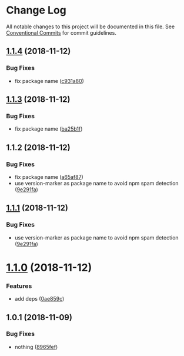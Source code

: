 # Change Log

All notable changes to this project will be documented in this file.
See [Conventional Commits](https://conventionalcommits.org) for commit guidelines.

## [1.1.4](https://github.com/sodatea/npm-test/compare/soda-monorepo-version-marker@1.1.3...soda-monorepo-version-marker@1.1.4) (2018-11-12)


### Bug Fixes

* fix package name ([c931a80](https://github.com/sodatea/npm-test/commit/c931a80))





## [1.1.3](https://github.com/sodatea/npm-test/compare/soda-monorepo-version-marker@1.1.2...soda-monorepo-version-marker@1.1.3) (2018-11-12)


### Bug Fixes

* fix package name ([ba25b1f](https://github.com/sodatea/npm-test/commit/ba25b1f))





## 1.1.2 (2018-11-12)


### Bug Fixes

* fix package name ([a65af87](https://github.com/sodatea/npm-test/commit/a65af87))
* use version-marker as package name to avoid npm spam detection ([9e291fa](https://github.com/sodatea/npm-test/commit/9e291fa))





## [1.1.1](https://github.com/sodatea/npm-test/compare/soda-monorepo-test-3@1.1.0...soda-monorepo-test-3@1.1.1) (2018-11-12)


### Bug Fixes

* use version-marker as package name to avoid npm spam detection ([9e291fa](https://github.com/sodatea/npm-test/commit/9e291fa))





# [1.1.0](https://github.com/sodatea/npm-test/compare/soda-monorepo-test-3@1.0.1...soda-monorepo-test-3@1.1.0) (2018-11-12)


### Features

* add deps ([0ae859c](https://github.com/sodatea/npm-test/commit/0ae859c))





## 1.0.1 (2018-11-09)


### Bug Fixes

* nothing ([8965fef](https://github.com/sodatea/npm-test/commit/8965fef))
